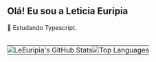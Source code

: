 ## Olá! Eu sou a Leticia Euripia

🌱 Estudando Typescript.
<br><br>

<p align="center">
  <table style="border-collapse: collapse; border: none;">
    <tr>
      <td style="border: none; padding: 0;">
        <picture>
          <source srcset="https://github-readme-stats.vercel.app/api?username=LeEuripia&show_icons=true&bg_color=00000000&theme=dark&hide_border=true&cache_bust=20250703231146" media="(prefers-color-scheme: dark)">
          <source srcset="https://github-readme-stats.vercel.app/api?username=LeEuripia&show_icons=true&bg_color=00000000&theme=light&hide_border=true&cache_bust=20250703231146" media="(prefers-color-scheme: light), (prefers-color-scheme: no-preference)">
          <img src="https://github-readme-stats.vercel.app/api?username=LeEuripia&show_icons=true&bg_color=00000000&theme=light&hide_border=true&cache_bust=20250703231146" alt="LeEuripia's GitHub Stats" style="border: none;"/>
        </picture>
      </td>
      <td style="border: none; padding: 0;">
        <picture>
          <source srcset="https://github-readme-stats.vercel.app/api/top-langs/?username=LeEuripia&layout=compact&bg_color=00000000&theme=dark&hide_border=true&cache_bust=20250703231146" media="(prefers-color-scheme: dark)">
          <source srcset="https://github-readme-stats.vercel.app/api/top-langs/?username=LeEuripia&layout=compact&bg_color=00000000&theme=light&hide_border=true&cache_bust=20250703231146" media="(prefers-color-scheme: light), (prefers-color-scheme: no-preference)">
          <img src="https://github-readme-stats.vercel.app/api/top-langs/?username=LeEuripia&layout=compact&bg_color=00000000&theme=light&hide_border=true&cache_bust=20250703231146" alt="Top Languages" style="border: none;"/>
        </picture>
      </td>
    </tr>
  </table>
</p>
